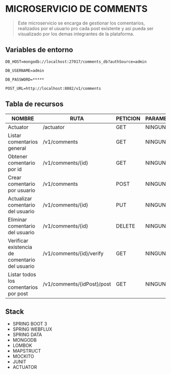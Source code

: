 # MICROSERVICIO DE COMMENTS
> Este microservicio se encarga de gestionar los comentarios, realizados por el usuario  pro cada post existente y asi 
> pueda ser visualizado por los demas integrantes de la plataforma.

## Variables de entorno
```
DB_HOST=mongodb://localhost:27017/comments_db?authSource=admin
```
```
DB_USERNAME=admin
```
```
DB_PASSWORD=*****
```
```
POST_URL=http://localhost:8082/v1/comments
```

## Tabla de recursos
| NOMBRE                                         | RUTA                       | PETICION | PARAMETROS  | CUERPO                                                                                                                                       | 
|------------------------------------------------|----------------------------|----------|-------------|----------------------------------------------------------------------------------------------------------------------------------------------|
| Actuator             | /actuator       | GET      | NINGUNO     | NINGUNO                                                                                                                                      |
| Listar comentarios general                     | /v1/comments               | GET      | NINGUNO     | NINGUNO                                                                                                                                      |
| Obtener comentario por id                      | /v1/comments/{id}          | GET      | NINGUNO     | NINGUNO                                                                                                                                      |
| Crear comentario por usuario                   | /v1/comments               | POST     | NINGUNO     | {<br/>"content":"Nuevo Post"<br/>"postId":"678318b2c8dda45d9a6c300d"br/>} |
| Actualizar comentario del usuario              | /v1/comments/{id}          | PUT      | NINGUNO     | {<br/>"content":"Post editado"<br/>}                                                                                                         |
| Eliminar comentario del usuario                | /v1/comments/{id}          | DELETE   | NINGUNO     | NINGUNO                                                                                                                                      |
| Verificar existencia de comentario del usuario | /v1/comments/{id}/verify   | GET      | NINGUNO     | NINGUNO                                                                                                                                      |
| Listar todos los comentarios por post          | /v1/comments/{idPost}/post | GET     | NINGUNO     | |

## Stack
* SPRING BOOT 3
* SPRING WEBFLUX
* SPRING DATA
* MONGODB
* LOMBOK
* MAPSTRUCT
* MOCKITO
* JUNIT
* ACTUATOR